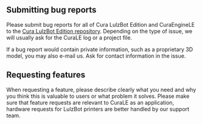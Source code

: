 Submitting bug reports
----------------------
Please submit bug reports for all of Cura LulzBot Edition and CuraEngineLE to the [Cura LulzBot Edition repository](https://gitlab.com/lulzbot3d/cura-le/cura-lulzbot/-/issues). Depending on the type of issue, we will usually ask for the CuraLE log or a project file.

If a bug report would contain private information, such as a proprietary 3D model, you may also e-mail us. Ask for contact information in the issue.

Requesting features
-------------------
When requesting a feature, please describe clearly what you need and why you think this is valuable to users or what problem it solves. Please make sure that feature requests are relevant to CuraLE as an application, hardware requests for LulzBot printers are better handled by our support team.
